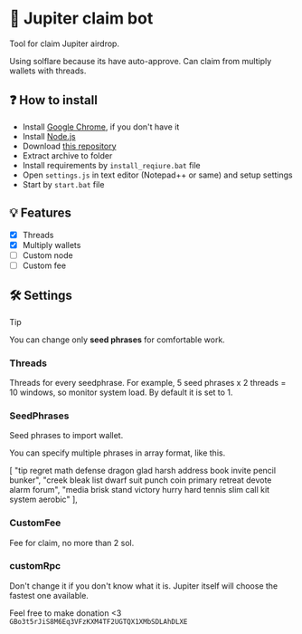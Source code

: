 # 🤖 Jupiter claim bot
Tool for claim Jupiter airdrop.

Using solflare because its have auto-approve. Can claim from multiply wallets with threads.


## ❓ How to install
* Install [Google Chrome](https://www.google.com/chrome/), if you don't have it
* Install [Node.js](https://nodejs.org/en/download/current)
* Download [this repository](https://github.com/Starlk7/Jupiter-claim/archive/refs/heads/main.zip)
* Extract archive to folder
* Install requirements by ```install_reqiure.bat``` file
* Open ```settings.js``` in text editor (Notepad++ or same) and setup settings
* Start by ```start.bat``` file

## 💡 Features
- [x] Threads
- [x] Multiply wallets
- [ ] Custom node 
- [ ] Custom fee 
## 🛠️ Settings

> [!TIP]
> You can change only **seed phrases** for comfortable work.

### Threads

Threads for every seedphrase. For example, 5 seed phrases x 2 threads = 10 windows, so monitor system load. By default it is set to 1. 

### SeedPhrases

Seed phrases to import wallet.

You can specify multiple phrases in array format, like this.

[
        "tip regret math defense dragon glad harsh address book invite pencil bunker",
        "creek bleak list dwarf suit punch coin primary retreat devote alarm forum",
        "media brisk stand victory hurry hard tennis slim call kit system aerobic"
],

### CustomFee

Fee for claim, no more than 2 sol.

### customRpc

Don't change it if you don't know what it is. Jupiter itself will choose the fastest one available.


Feel free to make donation <3
```GBo3t5rJiS8M6Eq3VFzKXM4TF2UGTQX1XMbSDLAhDLXE```

